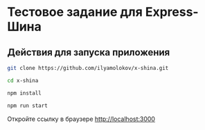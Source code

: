 # Тестовое задание для Express-Шина

## Действия для запуска приложения

```bash
git clone https://github.com/ilyamolokov/x-shina.git

cd x-shina

npm install

npm run start
```

Откройте ссылку в браузере [http://localhost:3000](http://localhost:3000)
